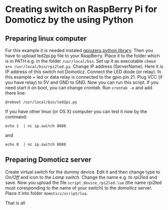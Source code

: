 <h1>Creating switch on RaspBerry Pi for Domoticz by the using Python</h1>
<h2>Preparing linux computer</h2>
<p>For this example it is needed instaled <a href="https://gpiozero.readthedocs.org/en/v1.1.0/">gpiozero python library</a>. Then you have to upload led2pi.py file to your RaspBerry. Place it to the folder which is in PATH e.g. in the folder <code>/usr/local/bin</code>. Set up it as executable <code>chmod a+x /usr/local/bin/rpi2led.py</code>. Change IP address (ServerName). Here it is IP address of this switch not Domoticz. Connect the LED diode (or relay). In this example + led or data relay is connected to the gpio pin 21. Plug VCC (if you have relay) to 5V and GND to GND. Now you can run this script. If you need start it on boot, you can change <i>crontab</i>. Run <code>crontab -e</code> and add there line:</p>
<p><code>@reboot /usr/local/bin/led2pi.py</code></p>
<p>If you have other linux (or OS X) computer you can test it now by the command:</p>
<p><code>echo 1  | nc ip.switch 8888</code></p>
<p>and</p>
<p><code>echo 0  | nc ip.switch 8888</code></p>
<h2>Preparing Domoticz server</h2>
<p>Create virtual switch for the dummy device. Edit it and then change type to <i>On/Off</i> and icon to the <i>Lamp switch</i>. Change the name e.g. to <i>rpi2led</i> and save. Now you upload the file <code>script_device_rpi2led.lua</code> (the name rpi2led must coresponding to the name of your switch) to the domoticz server. Place it into folder <code>domoticz/script/lua</code>.</p>
<p>That is all</p>

